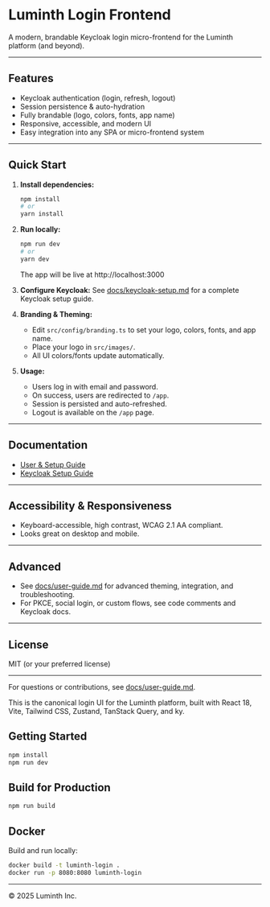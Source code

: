 # Luminth Login Frontend

A modern, brandable Keycloak login micro-frontend for the Luminth platform (and beyond).

---

## Features
- Keycloak authentication (login, refresh, logout)
- Session persistence & auto-hydration
- Fully brandable (logo, colors, fonts, app name)
- Responsive, accessible, and modern UI
- Easy integration into any SPA or micro-frontend system

---

## Quick Start

1. **Install dependencies:**
   ```sh
   npm install
   # or
   yarn install
   ```

2. **Run locally:**
   ```sh
   npm run dev
   # or
   yarn dev
   ```
   The app will be live at http://localhost:3000

3. **Configure Keycloak:**
   See [docs/keycloak-setup.md](./docs/keycloak-setup.md) for a complete Keycloak setup guide.

4. **Branding & Theming:**
   - Edit `src/config/branding.ts` to set your logo, colors, fonts, and app name.
   - Place your logo in `src/images/`.
   - All UI colors/fonts update automatically.

5. **Usage:**
   - Users log in with email and password.
   - On success, users are redirected to `/app`.
   - Session is persisted and auto-refreshed.
   - Logout is available on the `/app` page.

---

## Documentation
- [User & Setup Guide](./docs/user-guide.md)
- [Keycloak Setup Guide](./docs/keycloak-setup.md)

---

## Accessibility & Responsiveness
- Keyboard-accessible, high contrast, WCAG 2.1 AA compliant.
- Looks great on desktop and mobile.

---

## Advanced
- See [docs/user-guide.md](./docs/user-guide.md) for advanced theming, integration, and troubleshooting.
- For PKCE, social login, or custom flows, see code comments and Keycloak docs.

---

## License
MIT (or your preferred license)

---

For questions or contributions, see [docs/user-guide.md](./docs/user-guide.md).


This is the canonical login UI for the Luminth platform, built with React 18, Vite, Tailwind CSS, Zustand, TanStack Query, and ky.

## Getting Started

```sh
npm install
npm run dev
```

## Build for Production

```sh
npm run build
```

## Docker

Build and run locally:

```sh
docker build -t luminth-login .
docker run -p 8080:8080 luminth-login
```

---

© 2025 Luminth Inc.
